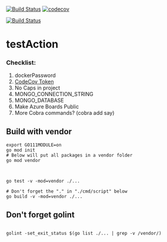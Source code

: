 [![Build Status](https://travis-ci.org/mchirico/testAction.svg?branch=master)](https://travis-ci.org/mchirico/testAction)
[![codecov](https://codecov.io/gh/mchirico/testAction/branch/master/graph/badge.svg)](https://codecov.io/gh/mchirico/testAction)

[![Build Status](https://mchirico.visualstudio.com/testAction/_apis/build/status/mchirico.testAction?branchName=master)](https://mchirico.visualstudio.com/testAction/_build/latest?definitionId=9&branchName=master)

# testAction



### Checklist:

1. dockerPassword
2. [CodeCov Token](https://codecov.io/gh/mchirico)
3. No Caps in project
4. MONGO_CONNECTION_STRING
5. MONGO_DATABASE 
6. Make Azure Boards Public
7. More Cobra commands? (cobra add say)



## Build with vendor
```
export GO111MODULE=on
go mod init
# Below will put all packages in a vendor folder
go mod vendor



go test -v -mod=vendor ./...

# Don't forget the "." in "./cmd/script" below
go build -v -mod=vendor ./...
```


## Don't forget golint

```

golint -set_exit_status $(go list ./... | grep -v /vendor/)

```



